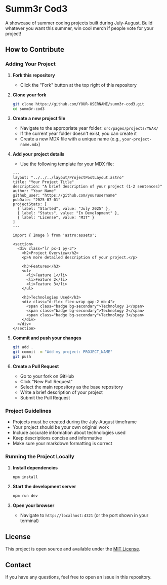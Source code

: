 # Summ3r Cod3

A showcase of summer coding projects built during July-August. Build whatever you want this summer, win cool merch if people vote for your project!

## How to Contribute

### Adding Your Project

1. **Fork this repository**
   - Click the "Fork" button at the top right of this repository

2. **Clone your fork**
   ```bash
   git clone https://github.com/YOUR-USERNAME/summ3r-cod3.git
   cd summ3r-cod3
   ```

3. **Create a new project file**
   - Navigate to the appropriate year folder: `src/pages/projects/YEAR/`
   - If the current year folder doesn't exist, you can create it
   - Create a new MDX file with a unique name (e.g., `your-project-name.mdx`)

4. **Add your project details**
   - Use the following template for your MDX file:

   ```mdx
   ---
   layout: "../../../layout/ProjectPostLayout.astro"
   title: "Your Project Title"
   description: "A brief description of your project (1-2 sentences)"
   author: "Your Name"
   github_user: "https://github.com/yourusername"
   pubDate: "2025-07-01"
   projectStats: [
     { label: "Started", value: "July 2025" },
     { label: "Status", value: "In Development" },
     { label: "License", value: "MIT" }
   ]
   ---

   import { Image } from 'astro:assets';

   <section>
     <div class="lr px-1 py-3">
       <h2>Project Overview</h2>
       <p>A more detailed description of your project.</p>

       <h3>Features</h3>
       <ul>
         <li>Feature 1</li>
         <li>Feature 2</li>
         <li>Feature 3</li>
       </ul>

       <h3>Technologies Used</h3>
       <div class="d-flex flex-wrap gap-2 mb-4">
         <span class="badge bg-secondary">Technology 1</span>
         <span class="badge bg-secondary">Technology 2</span>
         <span class="badge bg-secondary">Technology 3</span>
       </div>
     </div>
   </section>
   ```

5. **Commit and push your changes**
   ```bash
   git add .
   git commit -m "Add my project: PROJECT_NAME"
   git push
   ```

6. **Create a Pull Request**
   - Go to your fork on GitHub
   - Click "New Pull Request"
   - Select the main repository as the base repository
   - Write a brief description of your project
   - Submit the Pull Request

### Project Guidelines

- Projects must be created during the July-August timeframe
- Your project should be your own original work
- Include accurate information about technologies used
- Keep descriptions concise and informative
- Make sure your markdown formatting is correct

### Running the Project Locally

1. **Install dependencies**
   ```bash
   npm install
   ```

2. **Start the development server**
   ```bash
   npm run dev
   ```

3. **Open your browser**
   - Navigate to `http://localhost:4321` (or the port shown in your terminal)

## License

This project is open source and available under the [MIT License](LICENSE).

## Contact

If you have any questions, feel free to open an issue in this repository.